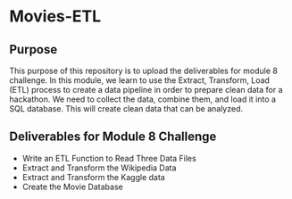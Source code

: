 # Movies-ETL

## Purpose

This purpose of this repository is to upload the deliverables for module 8 challenge. In this module, we learn to use the Extract, Transform, Load (ETL) process to create a data pipeline in order to prepare clean data for a hackathon. We need to collect the data, combine them, and load it into a SQL database. This will create clean data that can be analyzed.

## Deliverables for Module 8 Challenge
- Write an ETL Function to Read Three Data Files
- Extract and Transform the Wikipedia Data
- Extract and Transform the Kaggle data
- Create the Movie Database
